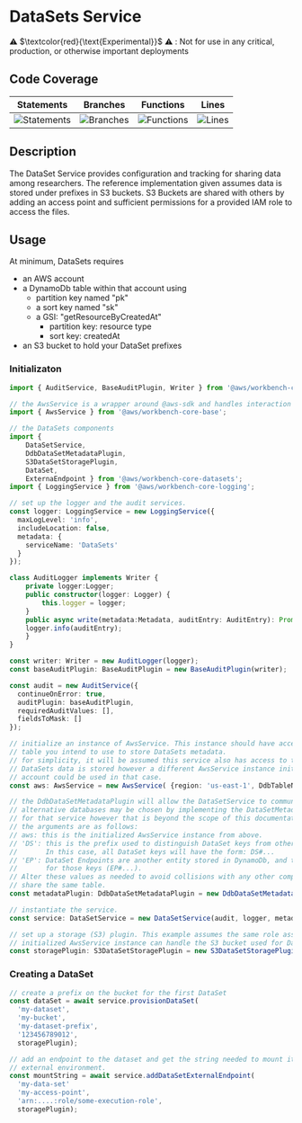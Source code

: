 
# DataSets Service

⚠️ $\textcolor{red}{\text{Experimental}}$ ⚠️ : Not for use in any critical, production, or otherwise important deployments

## Code Coverage

| Statements                  | Branches                | Functions                 | Lines             |
| --------------------------- | ----------------------- | ------------------------- | ----------------- |
| ![Statements](https://img.shields.io/badge/statements-95.36%25-brightgreen.svg?style=flat) | ![Branches](https://img.shields.io/badge/branches-93.44%25-brightgreen.svg?style=flat) | ![Functions](https://img.shields.io/badge/functions-95.06%25-brightgreen.svg?style=flat) | ![Lines](https://img.shields.io/badge/lines-96.51%25-brightgreen.svg?style=flat) |

## Description

The DataSet Service provides configuration and tracking for sharing data among researchers. The reference implementation
given assumes data is stored under prefixes in S3 buckets. S3 Buckets are shared with others by adding an access point
and sufficient permissions for a provided IAM role to access the files.

## Usage

At minimum, DataSets requires
- an AWS account
- a DynamoDb table within that account using
  - partition key named "pk"
  - a sort key named "sk"
  - a GSI: "getResourceByCreatedAt"
    - partition key: resource type
    - sort key: createdAt
- an S3 bucket to hold your DataSet prefixes

### Initializaton

```typescript
import { AuditService, BaseAuditPlugin, Writer } from '@aws/workbench-core-audit';

// the AwsService is a wrapper around @aws-sdk and handles interaction with AWS Services.
import { AwsService } from '@aws/workbench-core-base';

// the DataSets components
import {
    DataSetService,
    DdbDataSetMetadataPlugin,
    S3DataSetStoragePlugin,
    DataSet,
    ExternaEndpoint } from '@aws/workbench-core-datasets';
import { LoggingService } from '@aws/workbench-core-logging';

// set up the logger and the audit services.
const logger: LoggingService = new LoggingService({
  maxLogLevel: 'info',
  includeLocation: false,
  metadata: {
    serviceName: 'DataSets'
  }
});

class AuditLogger implements Writer {  
    private logger:Logger;  
    public constructor(logger: Logger) {  
        this.logger = logger;  
    }  
    public async write(metadata:Metadata, auditEntry: AuditEntry): Promise<void> {  
    logger.info(auditEntry);  
    }  
}

const writer: Writer = new AuditLogger(logger);  
const baseAuditPlugin: BaseAuditPlugin = new BaseAuditPlugin(writer);

const audit = new AuditService({
  continueOnError: true,
  auditPlugin: baseAuditPlugin,
  requiredAuditValues: [],
  fieldsToMask: []
});

// initialize an instance of AwsService. This instance should have access to the DynamoDb
// table you intend to use to store DataSets metadata.
// for simplicity, it will be assumed this service also has access to the S3 bucket where
// DataSets data is stored however a different AwsService instance initialized to a different
// account could be used in that case.
const aws: AwsService = new AwsService( {region: 'us-east-1', DdbTableName: 'my-datasets-table' });

// the DdbDataSetMetadataPlugin will allow the DataSetService to communicate with DynamoDb.
// alternative databases may be chosen by implementing the DataSetMetadataPlugin interface
// for that service however that is beyond the scope of this documentation.
// the arguments are as follows:
// aws: this is the initialized AwsService instance from above.
// 'DS': this is the prefix used to distinguish DataSet keys from others in the database.
//       In this case, all DataSet keys will have the form: DS#...
// 'EP': DataSet Endpoints are another entity stored in DynamoDb, and this is the prefix
//       for those keys (EP#...).
// Alter these values as needed to avoid collisions with any other components which may
// share the same table.
const metadataPlugin: DdbDataSetMetadataPlugin = new DdbDataSetMetadataPlugin(aws, 'DS', 'EP');

// instantiate the service.
const service: DataSetService = new DataSetService(audit, logger, metadataPlugin);

// set up a storage (S3) plugin. This example assumes the same role associated with the previously
// initialized AwsService instance can handle the S3 bucket used for DataSets.
const storagePlugin: S3DataSetStoragePlugin = new S3DataSetStoragePlugin(aws);
```

### Creating a DataSet

```typescript
// create a prefix on the bucket for the first DataSet
const dataSet = await service.provisionDataSet(
  'my-dataset',
  'my-bucket',
  'my-dataset-prefix',
  '123456789012',
  storagePlugin);

// add an endpoint to the dataset and get the string needed to mount it to an
// external environment.
const mountString = await service.addDataSetExternalEndpoint(
  'my-data-set'
  'my-access-point',
  'arn:....:role/some-execution-role',
  storagePlugin);
```

